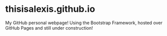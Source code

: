 # thisisalexis.github.io
My GitHub personal webpage!
Using the Bootstrap Framework, hosted over GitHub Pages and still under construction!
